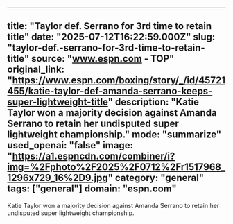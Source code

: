 ---
   title: "Taylor def. Serrano for 3rd time to retain title"
   date: "2025-07-12T16:22:59.000Z"
   slug: "taylor-def.-serrano-for-3rd-time-to-retain-title"
   source: "www.espn.com - TOP"
   original_link: "https://www.espn.com/boxing/story/_/id/45721455/katie-taylor-def-amanda-serrano-keeps-super-lightweight-title"
   description: "Katie Taylor won a majority decision against Amanda Serrano to retain her undisputed super lightweight championship."
   mode: "summarize"
   used_openai: "false"
   image: "https://a1.espncdn.com/combiner/i?img=%2Fphoto%2F2025%2F0712%2Fr1517968_1296x729_16%2D9.jpg"
   category: "general"
   tags: ["general"]
   domain: "espn.com"
  ---
  Katie Taylor won a majority decision against Amanda Serrano to retain her undisputed super lightweight championship.